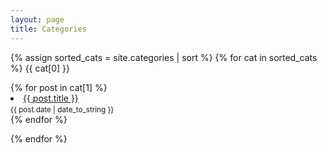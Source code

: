 ```yaml
---
layout: page
title: Categories
---
```


{% assign sorted_cats = site.categories | sort %}
{% for cat in sorted_cats %}
<span id="{{ cat[0] }}" class="cat">{{ cat[0] }}</span>

<div class="post-list">
	{% for post in cat[1] %}
		<li>
			<a href="{{ post.url }}">{{ post.title }}</a><br>
			<small><time datetime="{{ post.date | date_to_xmlschema }}" class="post-date">{{ post.date | date_to_string }}</time></small>
		</li>
	{% endfor %}
</div>

{% endfor %}

